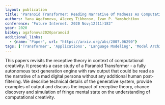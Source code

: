 ```yaml
---
layout: publication
title: 'Paranoid Transformer: Reading Narrative Of Madness As Computational Approach To Creativity'
authors: Yana Agafonova, Alexey Tikhonov, Ivan P. Yamshchikov
conference: "Future Internet. 2020 Nov;12(11)182"
year: 2020
bibkey: agafonova2020paranoid
additional_links:
  - {name: "Paper", url: "https://arxiv.org/abs/2007.06290"}
tags: ['Transformer', 'Applications', 'Language Modeling', 'Model Architecture', 'Pretraining Methods']
---
```

This papers revisits the receptive theory in context of computational
creativity. It presents a case study of a Paranoid Transformer - a fully
autonomous text generation engine with raw output that could be read as the
narrative of a mad digital persona without any additional human post-filtering.
We describe technical details of the generative system, provide examples of
output and discuss the impact of receptive theory, chance discovery and
simulation of fringe mental state on the understanding of computational
creativity.
